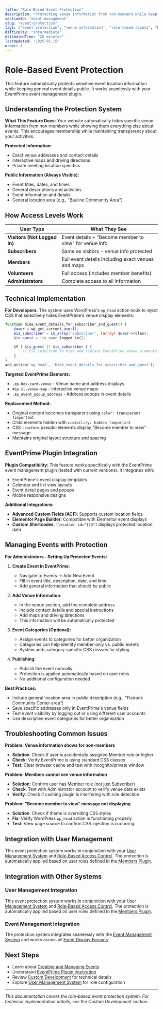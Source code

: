 ```yaml
---
title: "Role-Based Event Protection"
description: "Protecting venue information from non-members while keeping event details public"
sectionId: "event-management"
slug: "event-protection"
tags: ["event protection", "venue information", "role-based access", "EventPrime", "content protection"]
difficulty: "intermediate"
estimatedTime: "20 minutes"
lastUpdated: "2025-01-15"
order: 3
---
```


# Role-Based Event Protection

This feature automatically protects sensitive event location information while keeping general event details public. It works seamlessly with your EventPrime event management plugin.

## Understanding the Protection System

**What This Feature Does:**
Your website automatically hides specific venue information from non-members while showing them everything else about events. This encourages membership while maintaining transparency about your activities.

**Protected Information:**
- Exact venue addresses and contact details
- Interactive maps and driving directions  
- Private meeting location specifics

**Public Information (Always Visible):**
- Event titles, dates, and times
- General descriptions and activities
- Event information and details
- General location area (e.g., "Bauline Community Area")

## How Access Levels Work

| User Type | What They See |
|-----------|---------------|
| **Visitors (Not Logged In)** | Event details + "Become member to view" for venue info |
| **Subscribers** | Same as visitors - venue info protected |
| **Members** | Full event details including exact venues and maps |
| **Volunteers** | Full access (includes member benefits) |
| **Administrators** | Complete access to all information |

## Technical Implementation

**For Developers:**
The system uses WordPress's `wp_head` action hook to inject CSS that selectively hides EventPrime's venue display elements:

```php
function hide_event_details_for_subscriber_and_guest() {
    $user = wp_get_current_user();
    $is_subscriber = in_array('subscriber', (array) $user->roles);
    $is_guest = !is_user_logged_in();

    if ( $is_guest || $is_subscriber ) {
        // CSS injection to hide and replace EventPrime venue elements
    }
}
add_action('wp_head', 'hide_event_details_for_subscriber_and_guest');
```

**Targeted EventPrime Elements:**
- `.ep-box-card-venue` - Venue name and address displays
- `#ep-sl-venue-map` - Interactive venue maps
- `.ep_event_popup_address` - Address popups in event details

**Replacement Method:**
- Original content becomes transparent using `color: transparent !important`
- Child elements hidden with `visibility: hidden !important`  
- CSS `::before` pseudo-elements display "Become member to view" message
- Maintains original layout structure and spacing

## EventPrime Plugin Integration

**Plugin Compatibility:**
This feature works specifically with the EventPrime event management plugin (tested with current versions). It integrates with:

- EventPrime's event display templates
- Calendar and list view layouts
- Event detail pages and popups
- Mobile responsive designs

**Additional Integrations:**
- **Advanced Custom Fields (ACF)**: Supports custom location fields
- **Elementor Page Builder**: Compatible with Elementor event displays  
- **Custom Shortcodes**: `[location id="123"]` displays protected location data

## Managing Events with Protection

**For Administrators - Setting Up Protected Events:**

1. **Create Event in EventPrime:**
   - Navigate to Events → Add New Event
   - Fill in event title, description, date, and time
   - Add general information that should be public

2. **Add Venue Information:**
   - In the venue section, add the complete address
   - Include contact details and special instructions
   - Add maps and driving directions
   - This information will be automatically protected

3. **Event Categories (Optional):**
   - Assign events to categories for better organization
   - Categories can help identify member-only vs. public events
   - System adds category-specific CSS classes for styling

4. **Publishing:**
   - Publish the event normally
   - Protection is applied automatically based on user roles
   - No additional configuration needed

**Best Practices:**
- Include general location area in public description (e.g., "Flatrock Community Center area")
- Save specific addresses only in EventPrime's venue fields
- Test event visibility by logging out or using different user accounts
- Use descriptive event categories for better organization

## Troubleshooting Common Issues

**Problem: Venue information shows for non-members**
- **Solution**: Check if user is accidentally assigned Member role or higher
- **Check**: Verify EventPrime is using standard CSS classes
- **Test**: Clear browser cache and test with incognito/private window

**Problem: Members cannot see venue information**  
- **Solution**: Confirm user has Member role (not just Subscriber)
- **Check**: Test with Administrator account to verify venue data exists
- **Verify**: Check if caching plugin is interfering with role detection

**Problem: "Become member to view" message not displaying**
- **Solution**: Check if theme is overriding CSS styles
- **Fix**: Verify WordPress `wp_head` action is functioning properly
- **Test**: View page source to confirm CSS injection is occurring

## Integration with User Management

This event protection system works in conjunction with your [User Management System](/docs/user-management/overview) and [Role-Based Access Control](/docs/user-management/role-based-access). The protection is automatically applied based on user roles defined in the [Members Plugin](/docs/user-management/members-plugin-guide).

## Integration with Other Systems

### User Management Integration
This event protection system works in conjunction with your [User Management System](/docs/user-management/overview) and [Role-Based Access Control](/docs/user-management/role-based-access). The protection is automatically applied based on user roles defined in the [Members Plugin](/docs/user-management/members-plugin-guide).

### Event Management Integration
The protection system integrates seamlessly with the [Event Management System](/docs/event-management/event-management-overview) and works across all [Event Display Formats](/docs/event-management/eventprime-integration#event-display-formats-and-shortcodes).

## Next Steps

- Learn about [Creating and Managing Events](/docs/event-management/event-creation)
- Understand [EventPrime Plugin Integration](/docs/event-management/eventprime-integration)
- Review [Custom Development](/docs/custom-development/css-injection) for technical details
- Explore [User Management System](/docs/user-management/overview) for role configuration

---

*This documentation covers the role-based event protection system. For technical implementation details, see the Custom Development section.*
